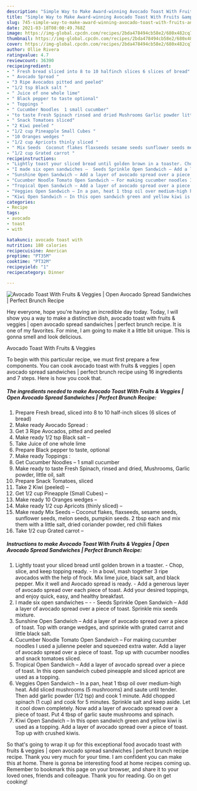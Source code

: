 ```yaml
---
description: "Simple Way to Make Award-winning Avocado Toast With Fruits &amp;amp; Veggies | Open Avocado Spread Sandwiches | Perfect Brunch Recipe"
title: "Simple Way to Make Award-winning Avocado Toast With Fruits &amp;amp; Veggies | Open Avocado Spread Sandwiches | Perfect Brunch Recipe"
slug: 745-simple-way-to-make-award-winning-avocado-toast-with-fruits-and-amp-veggies-open-avocado-spread-sandwiches-perfect-brunch-recipe
date: 2021-03-18T08:00:49.768Z
image: https://img-global.cpcdn.com/recipes/2bda478494cb58e2/680x482cq70/avocado-toast-with-fruits-veggies-open-avocado-spread-sandwiches-perfect-brunch-recipe-recipe-main-photo.jpg
thumbnail: https://img-global.cpcdn.com/recipes/2bda478494cb58e2/680x482cq70/avocado-toast-with-fruits-veggies-open-avocado-spread-sandwiches-perfect-brunch-recipe-recipe-main-photo.jpg
cover: https://img-global.cpcdn.com/recipes/2bda478494cb58e2/680x482cq70/avocado-toast-with-fruits-veggies-open-avocado-spread-sandwiches-perfect-brunch-recipe-recipe-main-photo.jpg
author: Ollie Rivera
ratingvalue: 4.7
reviewcount: 36390
recipeingredient:
- " Fresh bread sliced into 8 to 10 halfinch slices 6 slices of bread"
- " Avocado Spread "
- "3 Ripe Avocados pitted and peeled"
- "1/2 tsp Black salt "
- " Juice of one whole lime"
- " Black pepper to taste optional"
- " Toppings "
- " Cucumber Noodles  1 small cucumber"
- "to taste Fresh Spinach rinsed and dried Mushrooms Garlic powder little oil salt"
- " Snack Tomatoes sliced"
- "2 Kiwi peeled "
- "1/2 cup Pineapple Small Cubes "
- "10 Oranges wedges "
- "1/2 cup Apricots thinly sliced "
- " Mix Seeds  Coconut flakes flaxseeds sesame seeds sunflower seeds melon seeds pumpkin seeds 2 tbsp each and mix them with a little salt dried coriander powder red chili flakes"
- "1/2 cup Grated carrot "
recipeinstructions:
- "Lightly toast your sliced bread until golden brown in a toaster. Chop, slice, and keep topping ready. In a bowl, mash together 3 ripe avocados with the help of frock. Mix lime juice, black salt, and black pepper. Mix it well and Avocado spread is ready. Add a generous layer of avocado spread over each piece of toast. Add your desired toppings, and enjoy quick, easy, and healthy breakfast."
- "I made six open sandwiches –  Seeds Sprinkle Open Sandwich – Add a layer of avocado spread over a piece of toast. Sprinkle mix seeds mixture."
- "Sunshine Open Sandwich – Add a layer of avocado spread over a piece of toast. Top with orange wedges, and sprinkle with grated carrot and little black salt."
- "Cucumber Noodle Tomato Open Sandwich – For making cucumber noodles I used a julienne peeler and squeezed extra water. Add a layer of avocado spread over a piece of toast. Top up with cucumber noodles and snack tomatoes sliced."
- "Tropical Open Sandwich – Add a layer of avocado spread over a piece of toast. In this open sandwich cubed pineapple and sliced apricot are used as a topping."
- "Veggies Open Sandwich – In a pan, heat 1 tbsp oil over medium-high heat. Add sliced mushrooms (5 mushrooms) and saute until tender. Then add garlic powder (1/2 tsp) and cook 1 minute. Add chopped spinach (1 cup) and cook for 5 minutes. Sprinkle salt and keep aside. Let it cool down completely. Now add a layer of avocado spread over a piece of toast. Put 4 tbsp of garlic saute mushrooms and spinach."
- "Kiwi Open Sandwich – In this open sandwich green and yellow kiwi is used as a topping. Add a layer of avocado spread over a piece of toast. Top up with crushed kiwis."
categories:
- Recipe
tags:
- avocado
- toast
- with

katakunci: avocado toast with 
nutrition: 180 calories
recipecuisine: American
preptime: "PT35M"
cooktime: "PT32M"
recipeyield: "1"
recipecategory: Dinner

---
```



![Avocado Toast With Fruits &amp; Veggies | Open Avocado Spread Sandwiches | Perfect Brunch Recipe](https://img-global.cpcdn.com/recipes/2bda478494cb58e2/680x482cq70/avocado-toast-with-fruits-veggies-open-avocado-spread-sandwiches-perfect-brunch-recipe-recipe-main-photo.jpg)

Hey everyone, hope you're having an incredible day today. Today, I will show you a way to make a distinctive dish, avocado toast with fruits &amp; veggies | open avocado spread sandwiches | perfect brunch recipe. It is one of my favorites. For mine, I am going to make it a little bit unique. This is gonna smell and look delicious.



Avocado Toast With Fruits &amp; Veggies 

To begin with this particular recipe, we must first prepare a few components. You can cook avocado toast with fruits &amp; veggies | open avocado spread sandwiches | perfect brunch recipe using 16 ingredients and 7 steps. Here is how you cook that.

<!--inarticleads1-->

##### The ingredients needed to make Avocado Toast With Fruits &amp; Veggies | Open Avocado Spread Sandwiches | Perfect Brunch Recipe:

1. Prepare  Fresh bread, sliced into 8 to 10 half-inch slices (6 slices of bread)
1. Make ready  Avocado Spread :
1. Get 3 Ripe Avocados, pitted and peeled
1. Make ready 1/2 tsp Black salt –
1. Take  Juice of one whole lime
1. Prepare  Black pepper to taste, optional
1. Make ready  Toppings :
1. Get  Cucumber Noodles – 1 small cucumber
1. Make ready to taste Fresh Spinach, rinsed and dried, Mushrooms, Garlic powder, little oil, salt
1. Prepare  Snack Tomatoes, sliced
1. Take 2 Kiwi (peeled) –
1. Get 1/2 cup Pineapple (Small Cubes) –
1. Make ready 10 Oranges wedges –
1. Make ready 1/2 cup Apricots (thinly sliced) –
1. Make ready  Mix Seeds – Coconut flakes, flaxseeds, sesame seeds, sunflower seeds, melon seeds, pumpkin seeds. 2 tbsp each and mix them with a little salt, dried coriander powder, red chili flakes
1. Take 1/2 cup Grated carrot –




<!--inarticleads2-->

##### Instructions to make Avocado Toast With Fruits &amp; Veggies | Open Avocado Spread Sandwiches | Perfect Brunch Recipe:

1. Lightly toast your sliced bread until golden brown in a toaster. - Chop, slice, and keep topping ready. - In a bowl, mash together 3 ripe avocados with the help of frock. Mix lime juice, black salt, and black pepper. Mix it well and Avocado spread is ready. - Add a generous layer of avocado spread over each piece of toast. Add your desired toppings, and enjoy quick, easy, and healthy breakfast.
1. I made six open sandwiches – -  - Seeds Sprinkle Open Sandwich – Add a layer of avocado spread over a piece of toast. Sprinkle mix seeds mixture.
1. Sunshine Open Sandwich – Add a layer of avocado spread over a piece of toast. Top with orange wedges, and sprinkle with grated carrot and little black salt.
1. Cucumber Noodle Tomato Open Sandwich – For making cucumber noodles I used a julienne peeler and squeezed extra water. Add a layer of avocado spread over a piece of toast. Top up with cucumber noodles and snack tomatoes sliced.
1. Tropical Open Sandwich – Add a layer of avocado spread over a piece of toast. In this open sandwich cubed pineapple and sliced apricot are used as a topping.
1. Veggies Open Sandwich – In a pan, heat 1 tbsp oil over medium-high heat. Add sliced mushrooms (5 mushrooms) and saute until tender. Then add garlic powder (1/2 tsp) and cook 1 minute. Add chopped spinach (1 cup) and cook for 5 minutes. Sprinkle salt and keep aside. Let it cool down completely. Now add a layer of avocado spread over a piece of toast. Put 4 tbsp of garlic saute mushrooms and spinach.
1. Kiwi Open Sandwich – In this open sandwich green and yellow kiwi is used as a topping. Add a layer of avocado spread over a piece of toast. Top up with crushed kiwis.




So that's going to wrap it up for this exceptional food avocado toast with fruits &amp; veggies | open avocado spread sandwiches | perfect brunch recipe recipe. Thank you very much for your time. I am confident you can make this at home. There is gonna be interesting food at home recipes coming up. Remember to bookmark this page on your browser, and share it to your loved ones, friends and colleague. Thank you for reading. Go on get cooking!
